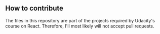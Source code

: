## How to contribute

The files in this repository are part of the projects required by Udacity's course on React. Therefore, I'll most likely will not accept pull requests.
